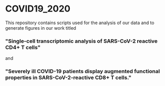 # COVID19_2020
This repository contains scripts used for the analysis of our data and to generate figures in our work titled
### "Single-cell transcriptomic analysis of SARS-CoV-2 reactive CD4+ T cells"
and
### "Severely ill COVID-19 patients display augmented functional properties in SARS-CoV-2-reactive CD8+ T cells."
